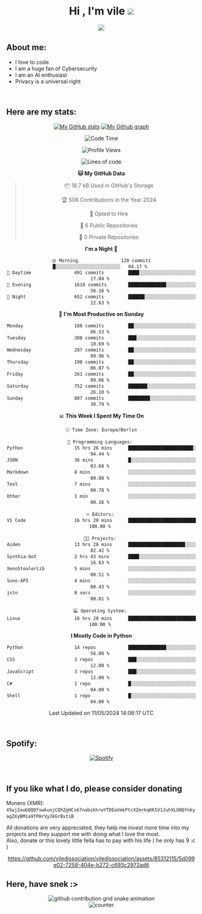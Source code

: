 <h1 align="center">Hi , I'm vile <img src="https://media.giphy.com/media/hvRJCLFzcasrR4ia7z/giphy.gif" width="35"></h1>
<p align="center">
  <a href="https://github.com/viledissociation"><img src="https://readme-typing-svg.demolab.com?font=Roboto+Mono&weight=300&size=28&duration=4000&pause=100&color=C109F7&center=true&vCenter=true&width=580&height=127&lines=I'm+a+programmer;I'm+an+AI+enthusiast;I'm+a+big+fan+of+Neural+Networks;I'm+interested+in+Computer+Science;I+love+Cybersecurity;By+the+way+I+use+Arch+%F0%9F%92%80"></a>
</p>

## About me:

- I love to code
- I am a huge fan of Cybersecurity
- I am an AI enthusiast
- Privacy is a universal right

<br>

## Here are my stats:

<div align="center">
    
 [![My GitHub stats](https://github-readme-stats.vercel.app/api?username=vilewired&count_private=true&show_icons=true&theme=radical)](https://github.com/vilewired)
 [![My Github graph](http://github-profile-summary-cards.vercel.app/api/cards/profile-details?username=vilewired&theme=radical)](https://github.com/vilewired)

<!--START_SECTION:waka-->
![Code Time](http://img.shields.io/badge/Code%20Time-305%20hrs%2043%20mins-blue)

![Profile Views](http://img.shields.io/badge/Profile%20Views-2-blue)

![Lines of code](https://img.shields.io/badge/From%20Hello%20World%20I%27ve%20Written-180.2%20thousand%20lines%20of%20code-blue)

**🐱 My GitHub Data** 

> 📦 18.7 kB Used in GitHub's Storage 
 > 
> 🏆 508 Contributions in the Year 2024
 > 
> 💼 Opted to Hire
 > 
> 📜 6 Public Repositories 
 > 
> 🔑 0 Private Repositories 
 > 
**I'm a Night 🦉** 

```text
🌞 Morning                120 commits         █░░░░░░░░░░░░░░░░░░░░░░░░   04.17 % 
🌆 Daytime                491 commits         ████░░░░░░░░░░░░░░░░░░░░░   17.04 % 
🌃 Evening                1618 commits        ██████████████░░░░░░░░░░░   56.16 % 
🌙 Night                  652 commits         ██████░░░░░░░░░░░░░░░░░░░   22.63 % 
```
📅 **I'm Most Productive on Sunday** 

```text
Monday                   188 commits         ██░░░░░░░░░░░░░░░░░░░░░░░   06.53 % 
Tuesday                  308 commits         ███░░░░░░░░░░░░░░░░░░░░░░   10.69 % 
Wednesday                287 commits         ██░░░░░░░░░░░░░░░░░░░░░░░   09.96 % 
Thursday                 198 commits         ██░░░░░░░░░░░░░░░░░░░░░░░   06.87 % 
Friday                   261 commits         ██░░░░░░░░░░░░░░░░░░░░░░░   09.06 % 
Saturday                 752 commits         ███████░░░░░░░░░░░░░░░░░░   26.10 % 
Sunday                   887 commits         ████████░░░░░░░░░░░░░░░░░   30.79 % 
```


📊 **This Week I Spent My Time On** 

```text
🕑︎ Time Zone: Europe/Berlin

💬 Programming Languages: 
Python                   15 hrs 26 mins      ████████████████████████░   94.44 % 
JSON                     36 mins             █░░░░░░░░░░░░░░░░░░░░░░░░   03.68 % 
Markdown                 8 mins              ░░░░░░░░░░░░░░░░░░░░░░░░░   00.88 % 
Text                     7 mins              ░░░░░░░░░░░░░░░░░░░░░░░░░   00.78 % 
Other                    1 min               ░░░░░░░░░░░░░░░░░░░░░░░░░   00.16 % 

🔥 Editors: 
VS Code                  16 hrs 20 mins      █████████████████████████   100.00 % 

🐱‍💻 Projects: 
Aiden                    13 hrs 28 mins      █████████████████████░░░░   82.42 % 
Synthia-bot              2 hrs 43 mins       ████░░░░░░░░░░░░░░░░░░░░░   16.63 % 
XenoStealerLib           5 mins              ░░░░░░░░░░░░░░░░░░░░░░░░░   00.51 % 
Suno-API                 4 mins              ░░░░░░░░░░░░░░░░░░░░░░░░░   00.43 % 
jstn                     0 secs              ░░░░░░░░░░░░░░░░░░░░░░░░░   00.01 % 

💻 Operating System: 
Linux                    16 hrs 20 mins      █████████████████████████   100.00 % 
```

**I Mostly Code in Python** 

```text
Python                   14 repos            ██████████████░░░░░░░░░░░   56.00 % 
CSS                      3 repos             ███░░░░░░░░░░░░░░░░░░░░░░   12.00 % 
JavaScript               3 repos             ███░░░░░░░░░░░░░░░░░░░░░░   12.00 % 
C#                       1 repo              █░░░░░░░░░░░░░░░░░░░░░░░░   04.00 % 
Shell                    1 repo              █░░░░░░░░░░░░░░░░░░░░░░░░   04.00 % 
```




 Last Updated on 11/05/2024 14:06:17 UTC
<!--END_SECTION:waka-->
</div>
<br>

## Spotify:

<div align="center">

[![Spotify](https://whois-hoeless.vercel.app/api/spotify?background_color=0d1117&border_color=090d13)](https://open.spotify.com/user/heanchenhorst)
</div>

<br>

## If you like what I do, please consider donating

Monero (XMR): ```45wj2aubQQQfswkuojCQhZgHCs67nabskhrwYTDEaVmkPtcXZmrkqKKSV1JuhXLU8QfnkyagZXyBM1a9fPHrVyJkGrBxtiB```

All donations are very appreciated, they help me invest more time into my projects and they support me with doing what I love the most.  
Also, donate or this lovely little fella has to pay with his life (  he only has 9 :c  )

<div align="center">


https://github.com/viledissociation/viledissociation/assets/85312115/5d099e02-7258-404e-b272-c693c2972ad6


</div>

## Here, have snek :>
<div align="center">
<picture>
  <source media="(prefers-color-scheme: dark)" srcset="https://raw.githubusercontent.com/vilewired/vilewired/output/github-contribution-grid-snake-dark.svg">
  <source media="(prefers-color-scheme: light)" srcset="https://raw.githubusercontent.com/vilewired/vilewired/output/github-contribution-grid-snake.svg">
  <img alt="github contribution grid snake animation" src="https://raw.githubusercontent.com/vilewired/vilewired/output/github-contribution-grid-snake.svg">
</div>

<div align="center">
  <img src="https://moe-counter.glitch.me/get/@hoeless_count?theme=rule34" alt="counter" />
</div>
